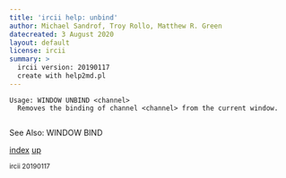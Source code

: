 ```yaml
---
title: 'ircii help: unbind'
author: Michael Sandrof, Troy Rollo, Matthew R. Green
datecreated: 3 August 2020
layout: default
license: ircii
summary: >
  ircii version: 20190117
  create with help2md.pl
---
```

```
Usage: WINDOW UNBIND <channel>
  Removes the binding of channel <channel> from the current window.
       
```
See Also:
  WINDOW BIND

[index](index.html)
[up](..)

<small> ircii 20190117 </small>
